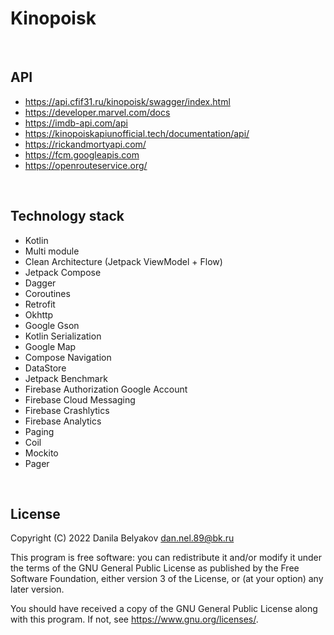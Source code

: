 
# Kinopoisk
<br>

## API
- <https://api.cfif31.ru/kinopoisk/swagger/index.html>
- <https://developer.marvel.com/docs>
- <https://imdb-api.com/api>
- <https://kinopoiskapiunofficial.tech/documentation/api/>
- <https://rickandmortyapi.com/>
- <https://fcm.googleapis.com>
- <https://openrouteservice.org/>
<br>

## Technology stack
- Kotlin
- Multi module
- Clean Architecture (Jetpack ViewModel + Flow)
- Jetpack Compose
- Dagger
- Coroutines
- Retrofit
- Okhttp
- Google Gson
- Kotlin Serialization
- Google Map
- Compose Navigation
- DataStore
- Jetpack Benchmark
- Firebase Authorization Google Account
- Firebase Cloud Messaging
- Firebase Crashlytics
- Firebase Analytics
- Paging
- Coil
- Mockito
- Pager
<br>

## License
Copyright (C) 2022 Danila Belyakov dan.nel.89@bk.ru

This program is free software: you can redistribute it and/or modify
it under the terms of the GNU General Public License as published by
the Free Software Foundation, either version 3 of the License, or
(at your option) any later version.

You should have received a copy of the GNU General Public License
along with this program.  If not, see <https://www.gnu.org/licenses/>.
